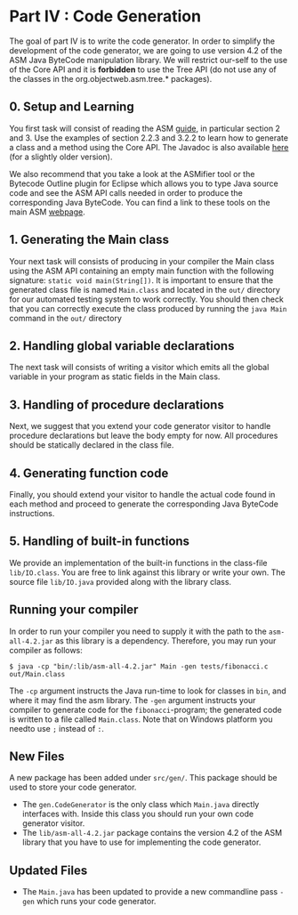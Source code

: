 # Part IV : Code Generation

The goal of part IV is to write the code generator.
In order to simplify the development of the code generator, we are going to use version 4.2 of the ASM Java ByteCode manipulation library.
We will restrict our-self to the use of the Core API and it is **forbidden** to use the Tree API (do not use any of the classes in the org.objectweb.asm.tree.* packages).

## 0. Setup and Learning

You first task will consist of reading the ASM [guide](./asm4-guide.pdf), in particular section 2 and 3.
Use the examples of section 2.2.3 and 3.2.2 to learn how to generate a class and a method using the Core API.
The Javadoc is also available [here](http://asm.ow2.org/asm40/javadoc/user/index.html) (for a slightly older version).

We also recommend that you take a look at the ASMifier tool or the Bytecode Outline plugin for Eclipse which allows you to type Java source code and see the ASM API calls needed in order to produce the corresponding Java ByteCode.
You can find a link to these tools on the main ASM [webpage](http://asm.ow2.org/).

## 1. Generating the Main class

Your next task will consists of producing in your compiler the Main class using the ASM API containing an empty main function with the following signature: `static void main(String[])`.
It is important to ensure that the generated class file is named `Main.class` and located in the `out/` directory for our automated testing system to work correctly.
You should then check that you can correctly execute the class produced by running the `java Main` command in the `out/` directory


## 2. Handling global variable declarations

The next task will consists of writing a visitor which emits all the global variable in your program as static fields in the Main class.

## 3. Handling of procedure declarations

Next, we suggest that you extend your code generator visitor to handle procedure declarations but leave the body empty for now.
All procedures should be statically declared in the class file.

## 4. Generating function code

Finally, you should extend your visitor to handle the actual code found in each method and proceed to generate the corresponding Java ByteCode instructions.

## 5. Handling of built-in functions

We provide an implementation of the built-in functions in the class-file `lib/IO.class`. You are free to link against this library or write your own. The source file `lib/IO.java` provided along with the library class.

## Running your compiler
In order to run your compiler you need to supply it with the path to the `asm-all-4.2.jar` as this library is a dependency.
Therefore, you may run your compiler as follows:
```
$ java -cp "bin/:lib/asm-all-4.2.jar" Main -gen tests/fibonacci.c out/Main.class
```
The `-cp` argument instructs the Java run-time to look for classes in `bin`, and where it may find the asm library. The `-gen` argument instructs your compiler to generate code for the `fibonacci`-program; the generated code is written to a file called `Main.class`. Note that on Windows platform you needto use `;` instead of `:`.

## New Files

A new package has been added under `src/gen/`. This package should be used to store your code generator.

 * The `gen.CodeGenerator` is the only class which `Main.java` directly interfaces with. Inside this class you should run your own code generator visitor.
 * The `lib/asm-all-4.2.jar` package contains the version 4.2 of the ASM library that you have to use for implementing the code generator.

## Updated Files

* The `Main.java` has been updated to provide a new commandline pass `-gen` which runs your code generator.

